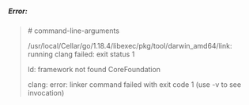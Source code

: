 ##### Error:

> \# command-line-arguments
>
> /usr/local/Cellar/go/1.18.4/libexec/pkg/tool/darwin_amd64/link: running clang failed: exit status 1
>
> ld: framework not found CoreFoundation
>
> clang: error: linker command failed with exit code 1 (use -v to see invocation)

